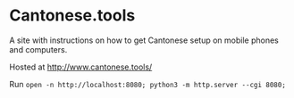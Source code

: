 # Cantonese.tools
A site with instructions on how to get Cantonese setup on mobile phones and computers.

Hosted at http://www.cantonese.tools/

Run `open -n http://localhost:8080; python3 -m http.server --cgi 8080;`
